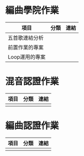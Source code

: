 # 編曲學院作業

| 項目        | 分類 | 連結 | 
|-----------|----|----|
| 五首歌連結分析   |    |    |
| 前置作業的專案   |    |    |
| Loop運用的專案 |    |    |

# 混音認證作業

| 項目 | 分類 | 連結 | 
|----|----|----|
|    |    |    |

# 編曲認證作業

| 項目 | 分類 | 連結 | 
|----|----|----|
|    |    |    |
